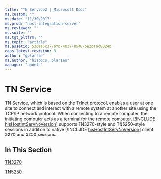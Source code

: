 ```yaml
---
title: "TN Service2 | Microsoft Docs"
ms.custom: ""
ms.date: "11/30/2017"
ms.prod: "host-integration-server"
ms.reviewer: ""
ms.suite: ""
ms.tgt_pltfrm: ""
ms.topic: "article"
ms.assetid: 536aa6c3-7bfb-4b37-8546-be2bfac8024b
caps.latest.revision: 3
author: "gplarsen"
ms.author: "hisdocs; plarsen"
manager: "anneta"
---
```

# TN Service
TN Service, which is based on the Telnet protocol, enables a user at one site to connect and interact with a remote system at another site using the TCP/IP network protocol. When connecting to a remote computer, the initiating computer acts as a terminal for the remote computer. [!INCLUDE [hisHostIntServNoVersion](../includes/hishostintservnoversion-md.md)] supports TN3270-style and TN5250-style sessions in addition to native [!INCLUDE [hisHostIntServNoVersion](../includes/hishostintservnoversion-md.md)] client 3270 and 5250 sessions.  
  
## In This Section  
 [TN3270](../core/tn32702.md)  
  
 [TN5250](../core/tn52501.md)